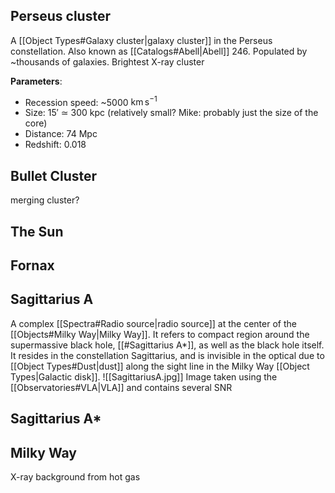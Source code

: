 ## Perseus cluster
A [[Object Types#Galaxy cluster|galaxy cluster]] in the Perseus constellation. Also known as [[Catalogs#Abell|Abell]] 246. Populated by ~thousands of galaxies. Brightest X-ray cluster

**Parameters**:
- Recession speed: ~5000 $\mathrm{km}\,\mathrm{s}^{-1}$ 
- Size: $15'$ $\simeq$ $300$ kpc (relatively small? Mike: probably just the size of the core)
- Distance: 74 Mpc 
- Redshift: 0.018


## Bullet Cluster
merging cluster?


## The Sun


## Fornax


## Sagittarius A
A complex [[Spectra#Radio source|radio source]] at the center of the [[Objects#Milky Way|Milky Way]]. It refers to compact region around the supermassive black hole, [[#Sagittarius A*]], as well as the black hole itself. It resides in the constellation Sagittarius, and is invisible in the optical due to [[Object Types#Dust|dust]] along the sight line in the Milky Way [[Object Types|Galactic disk]]. 
![[SagittariusA.jpg]]
Image taken using the [[Observatories#VLA|VLA]] and contains several SNR

## Sagittarius A*


## Milky Way
X-ray background from hot gas